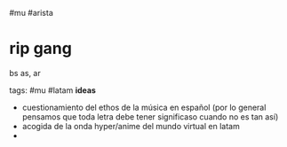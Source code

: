 #mu #arista
# rip gang
bs as, ar

tags: #mu #latam
**ideas**
- cuestionamiento del ethos de la música en español (por lo general pensamos que toda letra debe tener significaso cuando no es tan así)
- acogida de la onda hyper/anime del mundo virtual en latam
- 